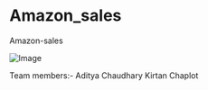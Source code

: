 # Amazon_sales
Amazon-sales

![Image](https://github.com/user-attachments/assets/9ae37f5e-999f-4eb6-b563-932dd02952ec)

Team members:- Aditya Chaudhary
Kirtan Chaplot

